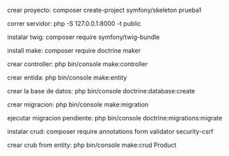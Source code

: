 crear proyecto: composer create-project symfony/skeleton prueba1

correr servidor:  php -S 127.0.0.1:8000 -t public

instalar twig: composer require symfony/twig-bundle

install make: composer require doctrine maker

crear controller: php bin/console make:controller

crear entida: php bin/console make:entity

crear la base de datos: php bin/console doctrine:database:create

crear migracion: php bin/console make:migration

ejecutar migracion pendiente: php bin/console doctrine:migrations:migrate

instalar crud: composer require annotations form validator security-csrf

crear crub from entity: php bin/console make:crud Product